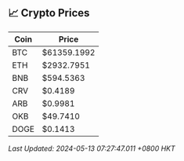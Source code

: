 ## 📈 Crypto Prices

| Coin | Price |
| ---- | ----- |
| BTC | $61359.1992 |
| ETH | $2932.7951 |
| BNB | $594.5363 |
| CRV | $0.4189 |
| ARB | $0.9981 |
| OKB | $49.7410 |
| DOGE | $0.1413 |

_Last Updated: 2024-05-13 07:27:47.011 +0800 HKT_
